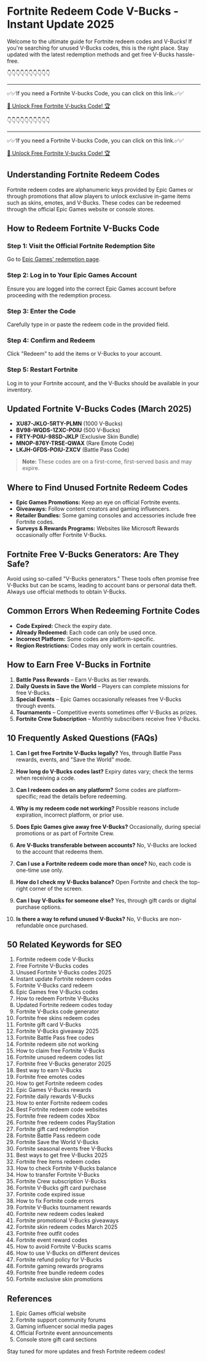 # Fortnite Redeem Code V-Bucks - Instant Update 2025

Welcome to the ultimate guide for Fortnite redeem codes and V-Bucks! If you're searching for unused V-Bucks codes, this is the right place. Stay updated with the latest redemption methods and get free V-Bucks hassle-free.


👇👇👇👇👇👇👇👇👇👇

---

✅✅If you need a  Fortnite V-bucks Code, you can click on this link.✅✅

[🚀 Unlock Free Fortnite V-bucks Code! 🏆 ](https://therewardgate.com/free-fortnite-code/)

👇👇👇👇👇👇👇👇👇👇

---

✅✅If you need a  Fortnite V-bucks Code, you can click on this link.✅✅

[🚀 Unlock Free Fortnite V-bucks Code! 🏆 ](https://therewardgate.com/free-fortnite-code/)


## Understanding Fortnite Redeem Codes

Fortnite redeem codes are alphanumeric keys provided by Epic Games or through promotions that allow players to unlock exclusive in-game items such as skins, emotes, and V-Bucks. These codes can be redeemed through the official Epic Games website or console stores.

## How to Redeem Fortnite V-Bucks Code

### Step 1: Visit the Official Fortnite Redemption Site
Go to [Epic Games' redemption page](https://www.epicgames.com/fortnite/en-US/vbuckscard).

### Step 2: Log in to Your Epic Games Account
Ensure you are logged into the correct Epic Games account before proceeding with the redemption process.

### Step 3: Enter the Code
Carefully type in or paste the redeem code in the provided field.

### Step 4: Confirm and Redeem
Click "Redeem" to add the items or V-Bucks to your account.

### Step 5: Restart Fortnite
Log in to your Fortnite account, and the V-Bucks should be available in your inventory.

## Updated Fortnite V-Bucks Codes (March 2025)

- **XU87-JKLO-5RTY-PLMN** (1000 V-Bucks)
- **BV98-WQDS-1ZXC-POIU** (500 V-Bucks)
- **FRTY-POIU-98SD-JKLP** (Exclusive Skin Bundle)
- **MNOP-876Y-TRSE-QWAX** (Rare Emote Code)
- **LKJH-GFDS-POIU-ZXCV** (Battle Pass Code)

> **Note:** These codes are on a first-come, first-served basis and may expire.

## Where to Find Unused Fortnite Redeem Codes

- **Epic Games Promotions:** Keep an eye on official Fortnite events.
- **Giveaways:** Follow content creators and gaming influencers.
- **Retailer Bundles:** Some gaming consoles and accessories include free Fortnite codes.
- **Surveys & Rewards Programs:** Websites like Microsoft Rewards occasionally offer Fortnite V-Bucks.

## Fortnite Free V-Bucks Generators: Are They Safe?

Avoid using so-called "V-Bucks generators." These tools often promise free V-Bucks but can be scams, leading to account bans or personal data theft. Always use official methods to obtain V-Bucks.

## Common Errors When Redeeming Fortnite Codes

- **Code Expired:** Check the expiry date.
- **Already Redeemed:** Each code can only be used once.
- **Incorrect Platform:** Some codes are platform-specific.
- **Region Restrictions:** Codes may only work in certain countries.

## How to Earn Free V-Bucks in Fortnite

1. **Battle Pass Rewards** – Earn V-Bucks as tier rewards.
2. **Daily Quests in Save the World** – Players can complete missions for free V-Bucks.
3. **Special Events** – Epic Games occasionally releases free V-Bucks through events.
4. **Tournaments** – Competitive events sometimes offer V-Bucks as prizes.
5. **Fortnite Crew Subscription** – Monthly subscribers receive free V-Bucks.

## 10 Frequently Asked Questions (FAQs)

1. **Can I get free Fortnite V-Bucks legally?**
   Yes, through Battle Pass rewards, events, and "Save the World" mode.

2. **How long do V-Bucks codes last?**
   Expiry dates vary; check the terms when receiving a code.

3. **Can I redeem codes on any platform?**
   Some codes are platform-specific; read the details before redeeming.

4. **Why is my redeem code not working?**
   Possible reasons include expiration, incorrect platform, or prior use.

5. **Does Epic Games give away free V-Bucks?**
   Occasionally, during special promotions or as part of Fortnite Crew.

6. **Are V-Bucks transferable between accounts?**
   No, V-Bucks are locked to the account that redeems them.

7. **Can I use a Fortnite redeem code more than once?**
   No, each code is one-time use only.

8. **How do I check my V-Bucks balance?**
   Open Fortnite and check the top-right corner of the screen.

9. **Can I buy V-Bucks for someone else?**
   Yes, through gift cards or digital purchase options.

10. **Is there a way to refund unused V-Bucks?**
   No, V-Bucks are non-refundable once purchased.

## 50 Related Keywords for SEO

1. Fortnite redeem code V-Bucks
2. Free Fortnite V-Bucks codes
3. Unused Fortnite V-Bucks codes 2025
4. Instant update Fortnite redeem codes
5. Fortnite V-Bucks card redeem
6. Epic Games free V-Bucks codes
7. How to redeem Fortnite V-Bucks
8. Updated Fortnite redeem codes today
9. Fortnite V-Bucks code generator
10. Fortnite free skins redeem codes
11. Fortnite gift card V-Bucks
12. Fortnite V-Bucks giveaway 2025
13. Fortnite Battle Pass free codes
14. Fortnite redeem site not working
15. How to claim free Fortnite V-Bucks
16. Fortnite unused redeem codes list
17. Fortnite free V-Bucks generator 2025
18. Best way to earn V-Bucks
19. Fortnite free emotes codes
20. How to get Fortnite redeem codes
21. Epic Games V-Bucks rewards
22. Fortnite daily rewards V-Bucks
23. How to enter Fortnite redeem codes
24. Best Fortnite redeem code websites
25. Fortnite free redeem codes Xbox
26. Fortnite free redeem codes PlayStation
27. Fortnite gift card redemption
28. Fortnite Battle Pass redeem code
29. Fortnite Save the World V-Bucks
30. Fortnite seasonal events free V-Bucks
31. Best ways to get free V-Bucks 2025
32. Fortnite free items redeem codes
33. How to check Fortnite V-Bucks balance
34. How to transfer Fortnite V-Bucks
35. Fortnite Crew subscription V-Bucks
36. Fortnite V-Bucks gift card purchase
37. Fortnite code expired issue
38. How to fix Fortnite code errors
39. Fortnite V-Bucks tournament rewards
40. Fortnite new redeem codes leaked
41. Fortnite promotional V-Bucks giveaways
42. Fortnite skin redeem codes March 2025
43. Fortnite free outfit codes
44. Fortnite event reward codes
45. How to avoid Fortnite V-Bucks scams
46. How to use V-Bucks on different devices
47. Fortnite refund policy for V-Bucks
48. Fortnite gaming rewards programs
49. Fortnite free bundle redeem codes
50. Fortnite exclusive skin promotions

## References

1. Epic Games official website
2. Fortnite support community forums
3. Gaming influencer social media pages
4. Official Fortnite event announcements
5. Console store gift card sections

Stay tuned for more updates and fresh Fortnite redeem codes!

